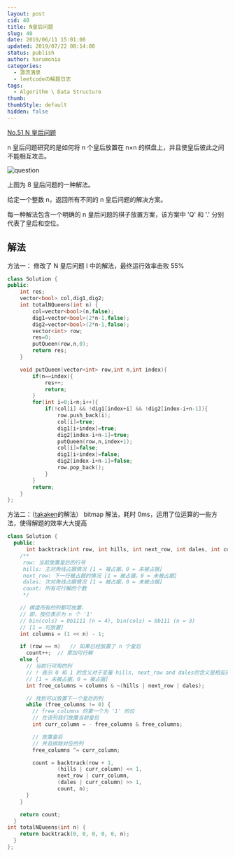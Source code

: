 ```yaml
---
layout: post
cid: 40
title: N皇后问题
slug: 40
date: 2019/06/11 15:01:00
updated: 2019/07/22 08:14:08
status: publish
author: harumonia
categories:
  - 源流清泉
  - leetcodeの解题日志
tags:
  - Algorithm \ Data Structure
thumb:
thumbStyle: default
hidden: false
---
```


[No.51 N 皇后问题](https://leetcode-cn.com/problems/n-queens/)

n 皇后问题研究的是如何将 n 个皇后放置在 n×n 的棋盘上，并且使皇后彼此之间不能相互攻击。

![question](https://assets.leetcode-cn.com/aliyun-lc-upload/uploads/2018/10/12/8-queens.png)

上图为 8 皇后问题的一种解法。

给定一个整数 n，返回所有不同的 n 皇后问题的解决方案。

每一种解法包含一个明确的 n 皇后问题的棋子放置方案，该方案中 'Q' 和 '.' 分别代表了皇后和空位。

<!-- more -->

## 解法

方法一：
修改了 N 皇后问题 I 中的解法，最终运行效率击败 55%

```cpp
class Solution {
public:
    int res;
    vector<bool> col,dig1,dig2;
    int totalNQueens(int n) {
        col=vector<bool>(n,false);
        dig1=vector<bool>(2*n-1,false);
        dig2=vector<bool>(2*n-1,false);
        vector<int> row;
        res=0;
        putQueen(row,n,0);
        return res;
    }

    void putQueen(vector<int> row,int n,int index){
        if(n==index){
            res++;
            return;
        }
        for(int i=0;i<n;i++){
            if(!col[i] && !dig1[index+i] && !dig2[index-i+n-1]){
                row.push_back(i);
                col[i]=true;
                dig1[i+index]=true;
                dig2[index-i+n-1]=true;
                putQueen(row,n,index+1);
                col[i]=false;
                dig1[i+index]=false;
                dig2[index-i+n-1]=false;
                row.pop_back();
            }
        }
        return;
    }
};
```

方法二：（[takaken](http://www.ic-net.or.jp/home/takaken/e/queen/)的解法）
bitmap 解法，耗时 0ms，运用了位运算的一些方法，使得解题的效率大大提高

```cpp
class Solution {
  public:
      int backtrack(int row, int hills, int next_row, int dales, int count, int n) {
    /**
     row: 当前放置皇后的行号
     hills: 主对角线占据情况 [1 = 被占据，0 = 未被占据]
     next_row: 下一行被占据的情况 [1 = 被占据，0 = 未被占据]
     dales: 次对角线占据情况 [1 = 被占据，0 = 未被占据]
     count: 所有可行解的个数
     */

    // 棋盘所有的列都可放置，
    // 即，按位表示为 n 个 '1'
    // bin(cols) = 0b1111 (n = 4), bin(cols) = 0b111 (n = 3)
    // [1 = 可放置]
    int columns = (1 << n) - 1;

    if (row == n)   // 如果已经放置了 n 个皇后
      count++;  // 累加可行解
    else {
      // 当前行可用的列
      // ! 表示 0 和 1 的含义对于变量 hills, next_row and dales的含义是相反的
      // [1 = 未被占据，0 = 被占据]
      int free_columns = columns & ~(hills | next_row | dales);

      // 找到可以放置下一个皇后的列
      while (free_columns != 0) {
        // free_columns 的第一个为 '1' 的位
        // 在该列我们放置当前皇后
        int curr_column = - free_columns & free_columns;

        // 放置皇后
        // 并且排除对应的列
        free_columns ^= curr_column;

        count = backtrack(row + 1,
                (hills | curr_column) << 1,
                next_row | curr_column,
                (dales | curr_column) >> 1,
                count, n);
      }
    }

    return count;
  }
int totalNQueens(int n) {
    return backtrack(0, 0, 0, 0, 0, n);
  }
};
```
